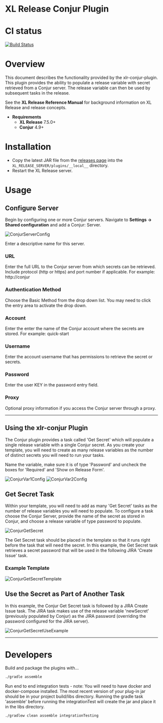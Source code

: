 # XL Release Conjur Plugin

# CI status #

[![Build Status][xlr-conjur-travis-image] ][xlr-conjur-travis-url]

[xlr-conjur-travis-image]: https://travis-ci.org/xebialabs-community/xlr-conjur-plugin.svg?branch=master
[xlr-conjur-travis-url]: https://travis-ci.org/xebialabs-community/xlr-conjur-plugin


# Overview #

This document describes the functionality provided by the xlr-conjur-plugin.
This plugin provides the ability to populate a release variable with secret retrieved from a Conjur server. The release variable can then be used by subsequent tasks in the release. 

See the **XL Release Reference Manual** for background information on XL Release and release concepts.

* **Requirements**
  * **XL Release** 7.5.0+
  * **Conjur** 4.9+


# Installation #

* Copy the latest JAR file from the [releases page](https://github.com/xebialabs-community/xlr-conjur-plugin/releases) into the `XL_RELEASE_SERVER/plugins/__local__` directory.
* Restart the XL Release server.


# Usage #

## Configure Server ##

Begin by configuring one or more Conjur servers.  Navigate to **Settings -> Shared configuration** and add a Conjur: Server.

![ConjurServerConfig](images/conjur-xlr-server-config.png)

Enter a descriptive name for this server.

### URL ###

Enter the full URL to the Conjur server from which secrets can be retrieved.  Include protocol (http or https) and port number if applicable.  For example: http://conjur

### Authentication Method ###

Choose the Basic Method from the drop down list. You may need to click the entry area to activate the drop down.

### Account ###

Enter the enter the name of the Conjur account where the secrets are stored.  For example: quick-start

### Username ###

Enter the account username that has permissions to retrieve the secret or secrets.

### Password ###

Enter the user KEY in the password entry field.

### Proxy ###

Optional proxy information if you access the Conjur server through a proxy.

---
## Using the xlr-conjur Plugin ##
The Conjur plugin provides a task called 'Get Secret' which will populate a single release variable with a single Conjur secret. As you create your template, you will need to create as many release variables as the number of distinct secrets you will need to run your tasks. 

Name the variable, make sure it is of type 'Password' and uncheck the boxes for 'Required' and 'Show on Release Form'.

![ConjurVar1Config](images/conjur-xlr-release-var-1.png)
![ConjurVar2Config](images/conjur-xlr-release-var-2.png)

## Get Secret Task ##
Within your template, you will need to add as many 'Get Secret' tasks as the number of release variables you will need to populate. To configure a task choose the Conjur Server, provide the name of the secret as stored in Conjur, and choose a release variable of type password to populate. 

![ConjurGetSecret](images/conjur-xlr-getSecret-task.png)

The Get Secret task should be placed in the template so that it runs right before the task that will need the secret. In this example, the Get Secret task retrieves a secret password that will be used in the following JIRA 'Create Issue' task. 

### Example Template ###

![ConjurGetSecretTemplate](images/conjur-xlr-template.png)



## Use the Secret as Part of Another Task ##
In this example, the Conjur Get Secret task is followed by a JIRA Create Issue task. The JIRA task makes use of the release variable 'newSecret' (previously populated by Conjur) as the JIRA password (overriding the password configured for the JIRA server).

![ConjurGetSecretUseExample](images/conjur-xlr-exampleUseSecret.png)


---


# Developers #

Build and package the plugins with...

```bash
./gradle assemble
```

Run end to end integration tests - note: You will need to have docker and docker-compose installed. The most recent version of your plug-in jar should be in your project build/libs directory. Running the gradle task 'assemble' before running the integrationTest will create the jar and place it in the libs directory.

```bash
./gradlew clean assemble integrationTesting
```

